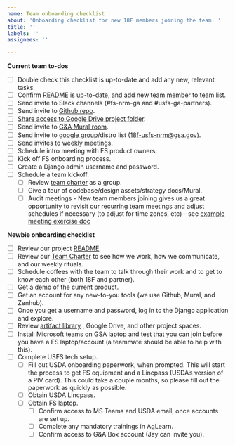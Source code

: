 ```yaml
---
name: Team onboarding checklist
about: 'Onboarding checklist for new 18F members joining the team. '
title: ''
labels: ''
assignees: ''

---
```


**Current team to-dos**
- [ ] Double check this checklist is up-to-date and add any new, relevant tasks.
- [ ] Confirm [README](https://docs.google.com/document/d/1Mwx3pe9tYSNWga-gBVWmNcdbzS5pk_l7bWIK3oNyGXc/edit#heading=h.np0y2bjky8h) is up-to-date, and add new team member to team list.
- [ ] Send invite to Slack channels (#fs-nrm-ga and #usfs-ga-partners).
- [ ] Send invite to [Github repo](https://github.com/USDAForestService/NRM-Grants-Agreements/settings/access).
- [ ] [Share access to Google Drive project folder](https://drive.google.com/drive/folders/1QryiLPQ2Z8IXKYaDp9mlRJxkDr5kPHw9).
- [ ] Send invite to [G&A Mural room](https://app.mural.co/t/gsa6/r/1612999180491).
- [ ] Send invite to [google group](https://groups.google.com/a/gsa.gov/g/18f-usfs-nrm)/distro list (18f-usfs-nrm@gsa.gov).
- [ ] Send invites to weekly meetings.
- [ ] Schedule intro meeting with FS product owners.
- [ ] Kick off FS onboarding process.
- [ ] Create a Django admin username and password.
- [ ] Schedule a team kickoff.
   - [ ] Review [team charter](https://docs.google.com/document/d/1Mwx3pe9tYSNWga-gBVWmNcdbzS5pk_l7bWIK3oNyGXc/edit#heading=h.np0y2bjky8h) as a group.
   - [ ] Give a tour of codebase/design assets/strategy docs/Mural.
   - [ ] Audit meetings - New team members joining gives us a great opportunity to revisit our recurring team meetings and adjust schedules if necessary (to adjust for time zones, etc) - see [example meeting exercise doc](https://docs.google.com/document/d/1MIC1ifST_SfZRxFDU_23Igf_7mYniq1JUBTpZIya9oA/edit?usp=sharing)

**Newbie onboarding checklist**
- [ ] Review our project [README](https://docs.google.com/document/d/1VkuVKqsFI9ojixaAPHaX-jrpUq0HP81Hgf53DUM-nRQ/edit#heading=h.my4hgyykpjmd).
- [ ] Review our [Team Charter](http://gBVWmNcdbzS5pk_l7bWIK3oNyGXc) to see how we work, how we communicate, and our weekly rituals.
- [ ] Schedule coffees with the team to talk through their work and to get to know each other (both 18F and partner).
- [ ] Get a demo of the current product.
- [ ] Get an account for any new-to-you tools (we use Github, Mural, and Zenhub).
- [ ] Once you get a username and password, log in to the Django application and explore.
- [ ] Review [artifact library](https://docs.google.com/document/d/1hxeQfYv25ohCHboFprqk1C5rKiVys3GWnh_uxZEDB-k/edit#) , Google Drive, and other project spaces.
- [ ] Install Microsoft teams on GSA laptop and test that you can join before you have a FS laptop/account (a teammate should be able to help with this).
- [ ] Complete USFS tech setup.
   - [ ] Fill out USDA onboarding paperwork, when prompted. This will start the process to get FS equipment and a Lincpass (USDA’s version of a PIV card). This could take a couple months, so please fill out the paperwork as quickly as possible.
   - [ ] Obtain USDA Lincpass.
   - [ ] Obtain FS laptop.
      - [ ] Confirm access to MS Teams and USDA email, once accounts are set up.
      - [ ] Complete any mandatory trainings in AgLearn. 
      - [ ] Confirm access to G&A Box account (Jay can invite you).
